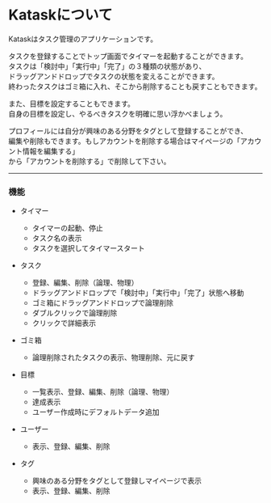 # Kataskについて

Kataskはタスク管理のアプリケーションです。

タスクを登録することでトップ画面でタイマーを起動することができます。<br>
タスクは「検討中」「実行中」「完了」の３種類の状態があり、<br>
ドラッグアンドドロップでタスクの状態を変えることができます。<br>
終わったタスクはゴミ箱に入れ、そこから削除することも戻すこともできます。

また、目標を設定することもできます。<br>
自身の目標を設定し、やるべきタスクを明確に思い浮かべましょう。<br>

プロフィールには自分が興味のある分野をタグとして登録することができ、<br>
編集や削除もできます。もしアカウントを削除する場合はマイページの「アカウント情報を編集する」<br>
から「アカウントを削除する」で削除して下さい。<br>

___

### 機能

- タイマー
  - タイマーの起動、停止
  - タスク名の表示
  - タスクを選択してタイマースタート

- タスク
  - 登録、編集、削除（論理、物理）
  - ドラッグアンドドロップで「検討中」「実行中」「完了」状態へ移動
  - ゴミ箱にドラッグアンドドロップで論理削除
  - ダブルクリックで論理削除
  - クリックで詳細表示

- ゴミ箱
  - 論理削除されたタスクの表示、物理削除、元に戻す

- 目標
  - 一覧表示、登録、編集、削除（論理、物理）
  - 達成表示
  - ユーザー作成時にデフォルトデータ追加

- ユーザー
  - 表示、登録、編集、削除

- タグ
  - 興味のある分野をタグとして登録しマイページで表示
  - 表示、登録、編集、削除
